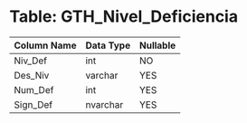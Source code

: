 # Table: GTH_Nivel_Deficiencia

| Column Name | Data Type | Nullable |
|-------------|-----------|----------|
| Niv_Def | int | NO |
| Des_Niv | varchar | YES |
| Num_Def | int | YES |
| Sign_Def | nvarchar | YES |
